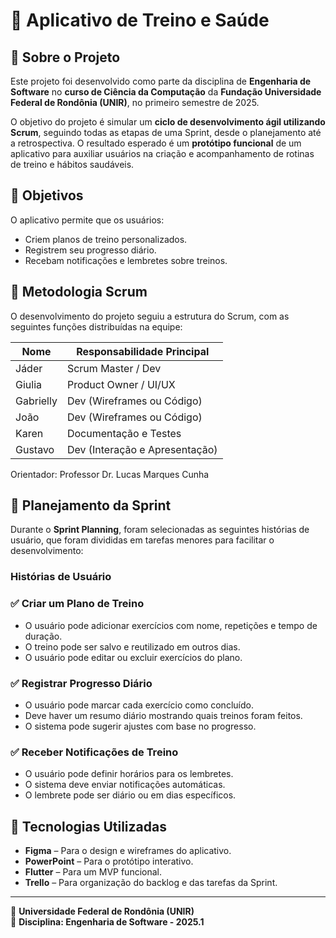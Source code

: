 # 📌 Aplicativo de Treino e Saúde

## 📖 Sobre o Projeto
Este projeto foi desenvolvido como parte da disciplina de **Engenharia de Software** no **curso de Ciência da Computação** da **Fundação Universidade Federal de Rondônia (UNIR)**, no primeiro semestre de 2025.

O objetivo do projeto é simular um **ciclo de desenvolvimento ágil utilizando Scrum**, seguindo todas as etapas de uma Sprint, desde o planejamento até a retrospectiva. O resultado esperado é um **protótipo funcional** de um aplicativo para auxiliar usuários na criação e acompanhamento de rotinas de treino e hábitos saudáveis.

## 🎯 Objetivos
O aplicativo permite que os usuários:
- Criem planos de treino personalizados.
- Registrem seu progresso diário.
- Recebam notificações e lembretes sobre treinos.

## 📌 Metodologia Scrum
O desenvolvimento do projeto seguiu a estrutura do Scrum, com as seguintes funções distribuídas na equipe:

| Nome      | Responsabilidade Principal     |
| --------- | ------------------------------ |
| Jáder     | Scrum Master / Dev             |
| Giulia    | Product Owner / UI/UX          |
| Gabrielly | Dev (Wireframes ou Código)     |
| João      | Dev (Wireframes ou Código)     |
| Karen     | Documentação e Testes          |
| Gustavo   | Dev (Interação e Apresentação) |

Orientador: Professor Dr. Lucas Marques Cunha

## 🔄 Planejamento da Sprint
Durante o **Sprint Planning**, foram selecionadas as seguintes histórias de usuário, que foram divididas em tarefas menores para facilitar o desenvolvimento:

### **Histórias de Usuário**

### ✅ Criar um Plano de Treino
- O usuário pode adicionar exercícios com nome, repetições e tempo de duração.
- O treino pode ser salvo e reutilizado em outros dias.
- O usuário pode editar ou excluir exercícios do plano.

### ✅ Registrar Progresso Diário
- O usuário pode marcar cada exercício como concluído.
- Deve haver um resumo diário mostrando quais treinos foram feitos.
- O sistema pode sugerir ajustes com base no progresso.

### ✅ Receber Notificações de Treino
- O usuário pode definir horários para os lembretes.
- O sistema deve enviar notificações automáticas.
- O lembrete pode ser diário ou em dias específicos.

## 📌 Tecnologias Utilizadas
- **Figma** – Para o design e wireframes do aplicativo.
- **PowerPoint** – Para o protótipo interativo.
- **Flutter** – Para um MVP funcional.
- **Trello** – Para organização do backlog e das tarefas da Sprint.


---
📌 **Universidade Federal de Rondônia (UNIR)**  
📌 **Disciplina: Engenharia de Software - 2025.1**